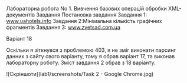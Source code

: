 Лабораторна робота No 1. Вивчення базових операцій обробки XML-документів Завдання Постановка завдання Завдання 1: www.uahotels.info Завдання 2:Мінімальна кількість графічних фрагментів Завдання 3: www.zvetsad.com.ua

Варіант 18

Оскільки я зіткнувся з проблемою 403, я не зміг виконати парсинг данних з сайту свого варіанту, тому я обрав варіант 17, та виконав лабораторну роботу. Зміст завдання 2 обрав з 18 варіанту.

![Скріншоти](lab1/screenshots/Task 2 - Google Chrome.jpg)
